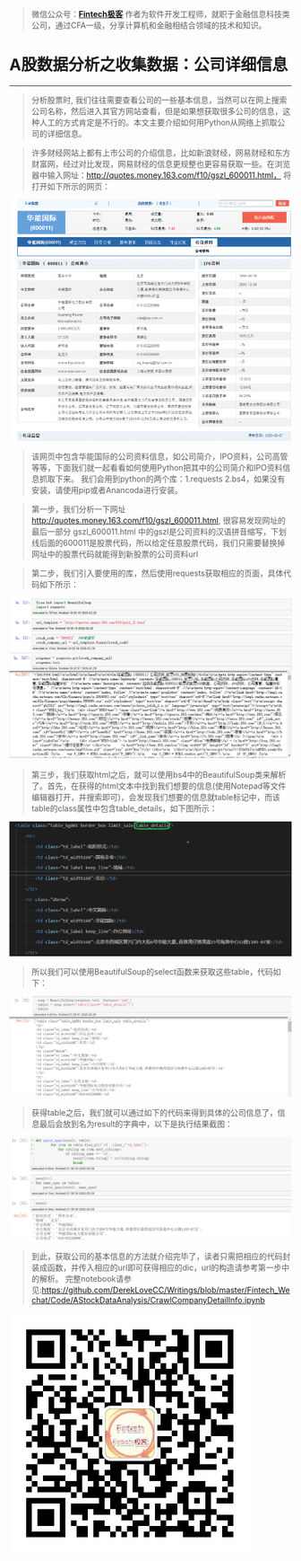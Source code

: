 >微信公众号：**[Fintech极客](#jump_fintech)**
作者为软件开发工程师，就职于金融信息科技类公司，通过CFA一级，分享计算机和金融相结合领域的技术和知识。

# A股数据分析之收集数据：公司详细信息

***
>分析股票时, 我们往往需要查看公司的一些基本信息，当然可以在网上搜索公司名称，然后进入其官方网站查看，但是如果想获取很多公司的信息，这种人工的方式肯定是不行的。本文主要介绍如何用Python从网络上抓取公司的详细信息。

>许多财经网站上都有上市公司的介绍信息，比如新浪财经，网易财经和东方财富网，经过对比发现，网易财经的信息更规整也更容易获取一些。在浏览器中输入网址：http://quotes.money.163.com/f10/gszl_600011.html， 将打开如下所示的网页：

![Company Info](https://github.com/DerekLoveCC/Writings/raw/master/Fintech_Wechat/Article/AStock/company_info/163_companyInfo.png)

>该网页中包含华能国际的公司资料信息，如公司简介，IPO资料，公司高管等等，下面我们就一起看看如何使用Python把其中的公司简介和IPO资料信息抓取下来。
我们会用到python的两个库：1.requests 2.bs4，如果没有安装，请使用pip或者Anancoda进行安装。

>第一步，我们分析一下网址 http://quotes.money.163.com/f10/gszl_600011.html, 很容易发现网址的最后一部分 gszl_600011.html 中的gszl是公司资料的汉语拼音缩写，下划线后面的600011是股票代码，所以给定任意股票代码，我们只需要替换掉网址中的股票代码就能得到新股票的公司资料url

>第二步，我们引入要使用的库，然后使用requests获取相应的页面，具体代码如下所示：

![Company Info html](https://github.com/DerekLoveCC/Writings/raw/master/Fintech_Wechat/Article/AStock/company_info/163_companyInfoHtml_code.png)

>第三步，我们获取html之后，就可以使用bs4中的BeautifulSoup类来解析了。首先，在获得的html文本中找到我们想要的信息(使用Notepad等文件编辑器打开，并搜索即可)，会发现我们想要的信息就table标记中，而该table的class属性中包含table_details，如下图所示：

![Company Info table in html](https://github.com/DerekLoveCC/Writings/raw/master/Fintech_Wechat/Article/AStock/company_info/163_companyInfo_tableInHtml.png)

>所以我们可以使用BeautifulSoup的select函数来获取这些table，代码如下：

![Company Info table](https://github.com/DerekLoveCC/Writings/raw/master/Fintech_Wechat/Article/AStock/company_info/163_companyInfo_table.png)

>获得table之后，我们就可以通过如下的代码来得到具体的公司信息了，信息最后会放到名为result的字典中，以下是执行结果截图：

![execute result](https://github.com/DerekLoveCC/Writings/raw/master/Fintech_Wechat/Article/AStock/company_info/execute_result.png)

>到此，获取公司的基本信息的方法就介绍完毕了，读者只需把相应的代码封装成函数，并传入相应的url即可获得相应的dic，url的构造请参考第一步中的解析。
完整notebook请参见:https://github.com/DerekLoveCC/Writings/blob/master/Fintech_Wechat/Code/AStockDataAnalysis/CrawlCompanyDetailInfo.ipynb

<a id="jump_fintech"></a>
![Fintech极客](https://github.com/DerekLoveCC/Writings/raw/master/Fintech_Wechat/Fintech.jpg)